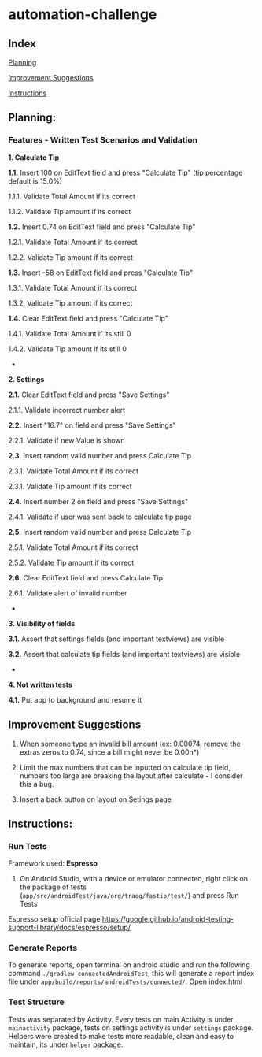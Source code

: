 # automation-challenge

## Index

[Planning](https://github.com/juhlila/automation-challenge#planning)

[Improvement Suggestions](https://github.com/juhlila/automation-challenge#improvement-suggestions)

[Instructions](https://github.com/juhlila/automation-challenge#instructions)


## Planning:
### Features - Written Test Scenarios and Validation

**1. Calculate Tip**

**1.1.** Insert 100 on EditText field and press "Calculate Tip" (tip percentage default is 15.0%) 

1.1.1. Validate Total Amount if its correct
  
1.1.2. Validate Tip amount if its correct

**1.2.** Insert 0.74 on EditText field and press "Calculate Tip"

1.2.1. Validate Total Amount if its correct

1.2.2. Validate Tip amount if its correct

**1.3.** Insert -58 on EditText field and press "Calculate Tip"

1.3.1. Validate Total Amount if its correct

1.3.2. Validate Tip amount if its correct

**1.4.** Clear EditText field and press "Calculate Tip"

1.4.1. Validate Total Amount if its still 0

1.4.2. Validate Tip amount if its still 0

-

**2. Settings**

**2.1.** Clear EditText field and press "Save Settings"

2.1.1. Validate incorrect number alert

**2.2.** Insert "16.7" on field and press "Save Settings"

2.2.1. Validate if new Value is shown

**2.3.** Insert random valid number and press Calculate Tip

2.3.1. Validate Total Amount if its correct

2.3.1. Validate Tip amount if its correct

**2.4.** Insert number 2 on field and press "Save Settings"

2.4.1. Validate if user was sent back to calculate tip page

**2.5.** Insert random valid number and press Calculate Tip

2.5.1. Validate Total Amount if its correct

2.5.2. Validate Tip amount if its correct

**2.6.** Clear EditText field and press Calculate Tip

2.6.1. Validate alert of invalid number

-

**3. Visibility of fields**

**3.1.** Assert that settings fields (and important textviews) are visible

**3.2.** Assert that calculate tip fields (and important textviews) are visible

-

**4. Not written tests**

**4.1.** Put app to background and resume it


## Improvement Suggestions
1. When someone type an invalid bill amount (ex: 0.00074, remove the extras zeros to 0.74, since a bill might never be 0.00n*)

2. Limit the max numbers that can be inputted on calculate tip field, numbers too large are breaking the layout after calculate - I consider this a bug.

3. Insert a back button on layout on Setings page

## Instructions:
### Run Tests
Framework used: **Espresso**

1. On Android Studio, with a device or emulator connected, right click on the package of tests (`app/src/androidTest/java/org/traeg/fastip/test/`) and press Run Tests

Espresso setup official page
https://google.github.io/android-testing-support-library/docs/espresso/setup/

### Generate Reports

To generate reports, open terminal on android studio and run the following command `./gradlew connectedAndroidTest`, this will generate a report index file under `app/build/reports/androidTests/connected/`. 
Open index.html

### Test Structure

Tests was separated by Activity. Every tests on main Activity is under `mainactivity` package, tests on settings activity is under `settings` package.
Helpers were created to make tests more readable, clean and easy to maintain, its under `helper` package.
